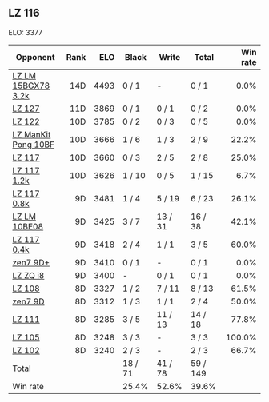 ## LZ 116 ##

ELO: 3377

Opponent | Rank | ELO | Black | Write | Total | Win rate
---------|-----:|----:|-------|-------|-------|-------:
[LZ LM 15BGX78 3.2k](LZ%20LM%2015BGX78%203.2k.md) | 14D | 4493 | 0 / 1 | - | 0 / 1 | 0.0%
[LZ 127](LZ%20127.md) | 11D | 3869 | 0 / 1 | 0 / 1 | 0 / 2 | 0.0%
[LZ 122](LZ%20122.md) | 10D | 3785 | 0 / 2 | 0 / 3 | 0 / 5 | 0.0%
[LZ ManKit Pong 10BF](LZ%20ManKit%20Pong%2010BF.md) | 10D | 3666 | 1 / 6 | 1 / 3 | 2 / 9 | 22.2%
[LZ 117](LZ%20117.md) | 10D | 3660 | 0 / 3 | 2 / 5 | 2 / 8 | 25.0%
[LZ 117 1.2k](LZ%20117%201.2k.md) | 10D | 3626 | 1 / 10 | 0 / 5 | 1 / 15 | 6.7%
[LZ 117 0.8k](LZ%20117%200.8k.md) | 9D | 3481 | 1 / 4 | 5 / 19 | 6 / 23 | 26.1%
[LZ LM 10BE08](LZ%20LM%2010BE08.md) | 9D | 3425 | 3 / 7 | 13 / 31 | 16 / 38 | 42.1%
[LZ 117 0.4k](LZ%20117%200.4k.md) | 9D | 3418 | 2 / 4 | 1 / 1 | 3 / 5 | 60.0%
[zen7 9D+](zen7%209D+.md) | 9D | 3410 | 0 / 1 | - | 0 / 1 | 0.0%
[LZ ZQ i8](LZ%20ZQ%20i8.md) | 9D | 3400 | - | 0 / 1 | 0 / 1 | 0.0%
[LZ 108](LZ%20108.md) | 8D | 3327 | 1 / 2 | 7 / 11 | 8 / 13 | 61.5%
[zen7 9D](zen7%209D.md) | 8D | 3312 | 1 / 3 | 1 / 1 | 2 / 4 | 50.0%
[LZ 111](LZ%20111.md) | 8D | 3285 | 3 / 5 | 11 / 13 | 14 / 18 | 77.8%
[LZ 105](LZ%20105.md) | 8D | 3248 | 3 / 3 | - | 3 / 3 | 100.0%
[LZ 102](LZ%20102.md) | 8D | 3240 | 2 / 3 | - | 2 / 3 | 66.7%
Total | | | 18 / 71 | 41 / 78 | 59 / 149 | 
Win rate| | | 25.4% | 52.6% | 39.6% | 
